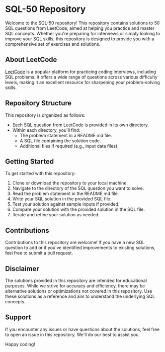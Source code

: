 # SQL-50 Repository

Welcome to the SQL-50 repository! This repository contains solutions to 50 SQL questions from LeetCode, aimed at helping you practice and master SQL concepts. Whether you're preparing for interviews or simply looking to improve your SQL skills, this repository is designed to provide you with a comprehensive set of exercises and solutions.

## About LeetCode

[LeetCode](https://leetcode.com/) is a popular platform for practicing coding interviews, including SQL problems. It offers a wide range of questions across various difficulty levels, making it an excellent resource for sharpening your problem-solving skills.

## Repository Structure

This repository is organized as follows:

- Each SQL question from LeetCode is provided in its own directory.
- Within each directory, you'll find:
  - The problem statement in a README.md file.
  - A SQL file containing the solution code.
  - Additional files if required (e.g., input data files).

## Getting Started

To get started with this repository:

1. Clone or download the repository to your local machine.
2. Navigate to the directory of the SQL question you want to solve.
3. Read the problem statement in the README.md file.
4. Write your SQL solution in the provided SQL file.
5. Test your solution against sample inputs if provided.
6. Compare your solution with the provided solution in the SQL file.
7. Iterate and refine your solution as needed.

## Contributions

Contributions to this repository are welcome! If you have a new SQL question to add or if you've identified improvements to existing solutions, feel free to submit a pull request. 
## Disclaimer

The solutions provided in this repository are intended for educational purposes. While we strive for accuracy and efficiency, there may be alternative solutions or optimizations not covered in this repository. Use these solutions as a reference and aim to understand the underlying SQL concepts.

## Support

If you encounter any issues or have questions about the solutions, feel free to open an issue in this repository. We'll do our best to assist you.

Happy coding!
